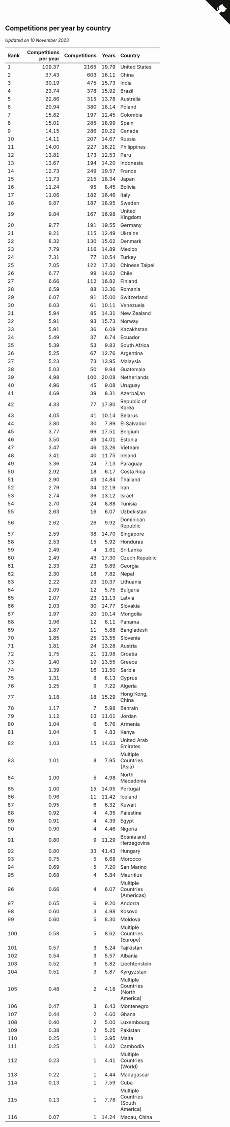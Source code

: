 ## Competitions per year by country

*Updated on 10 November 2023*

| Rank | Competitions per year | Competitions | Years | Country |
| :--- | ---: | ---: | ---: | :--- |
| 1 | 109.37 | 2165 | 19.79 | United States |
| 2 | 37.43 | 603 | 16.11 | China |
| 3 | 30.19 | 475 | 15.73 | India |
| 4 | 23.74 | 378 | 15.92 | Brazil |
| 5 | 22.86 | 315 | 13.78 | Australia |
| 6 | 20.94 | 380 | 18.14 | Poland |
| 7 | 15.82 | 197 | 12.45 | Colombia |
| 8 | 15.01 | 285 | 18.99 | Spain |
| 9 | 14.15 | 286 | 20.22 | Canada |
| 10 | 14.11 | 207 | 14.67 | Russia |
| 11 | 14.00 | 227 | 16.21 | Philippines |
| 12 | 13.81 | 173 | 12.53 | Peru |
| 13 | 13.67 | 194 | 14.20 | Indonesia |
| 14 | 12.73 | 249 | 19.57 | France |
| 15 | 11.73 | 215 | 18.34 | Japan |
| 16 | 11.24 | 95 | 8.45 | Bolivia |
| 17 | 11.06 | 182 | 16.46 | Italy |
| 18 | 9.87 | 187 | 18.95 | Sweden |
| 19 | 9.84 | 167 | 16.98 | United Kingdom |
| 20 | 9.77 | 191 | 19.55 | Germany |
| 21 | 9.21 | 115 | 12.49 | Ukraine |
| 22 | 8.32 | 130 | 15.62 | Denmark |
| 23 | 7.79 | 116 | 14.89 | Mexico |
| 24 | 7.31 | 77 | 10.54 | Turkey |
| 25 | 7.05 | 122 | 17.30 | Chinese Taipei |
| 26 | 6.77 | 99 | 14.62 | Chile |
| 27 | 6.66 | 112 | 16.82 | Finland |
| 28 | 6.59 | 88 | 13.36 | Romania |
| 29 | 6.07 | 91 | 15.00 | Switzerland |
| 30 | 6.03 | 61 | 10.11 | Venezuela |
| 31 | 5.94 | 85 | 14.31 | New Zealand |
| 32 | 5.91 | 93 | 15.73 | Norway |
| 33 | 5.91 | 36 | 6.09 | Kazakhstan |
| 34 | 5.49 | 37 | 6.74 | Ecuador |
| 35 | 5.39 | 53 | 9.83 | South Africa |
| 36 | 5.25 | 67 | 12.76 | Argentina |
| 37 | 5.23 | 73 | 13.95 | Malaysia |
| 38 | 5.03 | 50 | 9.94 | Guatemala |
| 39 | 4.98 | 100 | 20.08 | Netherlands |
| 40 | 4.96 | 45 | 9.08 | Uruguay |
| 41 | 4.69 | 39 | 8.31 | Azerbaijan |
| 42 | 4.33 | 77 | 17.80 | Republic of Korea |
| 43 | 4.05 | 41 | 10.14 | Belarus |
| 44 | 3.80 | 30 | 7.89 | El Salvador |
| 45 | 3.77 | 66 | 17.51 | Belgium |
| 46 | 3.50 | 49 | 14.01 | Estonia |
| 47 | 3.47 | 46 | 13.26 | Vietnam |
| 48 | 3.41 | 40 | 11.75 | Ireland |
| 49 | 3.36 | 24 | 7.13 | Paraguay |
| 50 | 2.92 | 18 | 6.17 | Costa Rica |
| 51 | 2.90 | 43 | 14.84 | Thailand |
| 52 | 2.79 | 34 | 12.19 | Iran |
| 53 | 2.74 | 36 | 13.12 | Israel |
| 54 | 2.70 | 24 | 8.88 | Tunisia |
| 55 | 2.63 | 16 | 6.07 | Uzbekistan |
| 56 | 2.62 | 26 | 9.92 | Dominican Republic |
| 57 | 2.59 | 38 | 14.70 | Singapore |
| 58 | 2.53 | 15 | 5.92 | Honduras |
| 59 | 2.49 | 4 | 1.61 | Sri Lanka |
| 60 | 2.49 | 43 | 17.30 | Czech Republic |
| 61 | 2.33 | 23 | 9.89 | Georgia |
| 62 | 2.30 | 18 | 7.82 | Nepal |
| 63 | 2.22 | 23 | 10.37 | Lithuania |
| 64 | 2.09 | 12 | 5.75 | Bulgaria |
| 65 | 2.07 | 23 | 11.13 | Latvia |
| 66 | 2.03 | 30 | 14.77 | Slovakia |
| 67 | 1.97 | 20 | 10.14 | Mongolia |
| 68 | 1.96 | 12 | 6.11 | Panama |
| 69 | 1.87 | 11 | 5.88 | Bangladesh |
| 70 | 1.85 | 25 | 13.55 | Slovenia |
| 71 | 1.81 | 24 | 13.28 | Austria |
| 72 | 1.75 | 21 | 11.98 | Croatia |
| 73 | 1.40 | 19 | 13.55 | Greece |
| 74 | 1.39 | 16 | 11.50 | Serbia |
| 75 | 1.31 | 8 | 6.13 | Cyprus |
| 76 | 1.25 | 9 | 7.22 | Algeria |
| 77 | 1.18 | 18 | 15.29 | Hong Kong, China |
| 78 | 1.17 | 7 | 5.98 | Bahrain |
| 79 | 1.12 | 13 | 11.61 | Jordan |
| 80 | 1.04 | 6 | 5.76 | Armenia |
| 81 | 1.04 | 5 | 4.83 | Kenya |
| 82 | 1.03 | 15 | 14.63 | United Arab Emirates |
| 83 | 1.01 | 8 | 7.95 | Multiple Countries (Asia) |
| 84 | 1.00 | 5 | 4.98 | North Macedonia |
| 85 | 1.00 | 15 | 14.95 | Portugal |
| 86 | 0.96 | 11 | 11.42 | Iceland |
| 87 | 0.95 | 6 | 6.32 | Kuwait |
| 88 | 0.92 | 4 | 4.35 | Palestine |
| 89 | 0.91 | 4 | 4.39 | Egypt |
| 90 | 0.90 | 4 | 4.46 | Nigeria |
| 91 | 0.80 | 9 | 11.29 | Bosnia and Herzegovina |
| 92 | 0.80 | 33 | 41.43 | Hungary |
| 93 | 0.75 | 5 | 6.68 | Morocco |
| 94 | 0.69 | 5 | 7.20 | San Marino |
| 95 | 0.68 | 4 | 5.84 | Mauritius |
| 96 | 0.66 | 4 | 6.07 | Multiple Countries (Americas) |
| 97 | 0.65 | 6 | 9.20 | Andorra |
| 98 | 0.60 | 3 | 4.98 | Kosovo |
| 99 | 0.60 | 5 | 8.30 | Moldova |
| 100 | 0.58 | 5 | 8.62 | Multiple Countries (Europe) |
| 101 | 0.57 | 3 | 5.24 | Tajikistan |
| 102 | 0.54 | 3 | 5.57 | Albania |
| 103 | 0.52 | 3 | 5.82 | Liechtenstein |
| 104 | 0.51 | 3 | 5.87 | Kyrgyzstan |
| 105 | 0.48 | 2 | 4.18 | Multiple Countries (North America) |
| 106 | 0.47 | 3 | 6.43 | Montenegro |
| 107 | 0.44 | 2 | 4.60 | Ghana |
| 108 | 0.40 | 2 | 5.00 | Luxembourg |
| 109 | 0.38 | 2 | 5.25 | Pakistan |
| 110 | 0.25 | 1 | 3.95 | Malta |
| 111 | 0.25 | 1 | 4.02 | Cambodia |
| 112 | 0.23 | 1 | 4.41 | Multiple Countries (World) |
| 113 | 0.22 | 1 | 4.44 | Madagascar |
| 114 | 0.13 | 1 | 7.59 | Cuba |
| 115 | 0.13 | 1 | 7.78 | Multiple Countries (South America) |
| 116 | 0.07 | 1 | 14.24 | Macau, China |


<a href="https://github.com/JustinTimeCuber/wca_statistics" class="github-corner" aria-label="View source on Github"><svg width="80" height="80" viewBox="0 0 250 250" style="fill:#151513; color:#fff; position: absolute; top: 0; border: 0; right: 0;" aria-hidden="true"><path d="M0,0 L115,115 L130,115 L142,142 L250,250 L250,0 Z"></path><path d="M128.3,109.0 C113.8,99.7 119.0,89.6 119.0,89.6 C122.0,82.7 120.5,78.6 120.5,78.6 C119.2,72.0 123.4,76.3 123.4,76.3 C127.3,80.9 125.5,87.3 125.5,87.3 C122.9,97.6 130.6,101.9 134.4,103.2" fill="currentColor" style="transform-origin: 130px 106px;" class="octo-arm"></path><path d="M115.0,115.0 C114.9,115.1 118.7,116.5 119.8,115.4 L133.7,101.6 C136.9,99.2 139.9,98.4 142.2,98.6 C133.8,88.0 127.5,74.4 143.8,58.0 C148.5,53.4 154.0,51.2 159.7,51.0 C160.3,49.4 163.2,43.6 171.4,40.1 C171.4,40.1 176.1,42.5 178.8,56.2 C183.1,58.6 187.2,61.8 190.9,65.4 C194.5,69.0 197.7,73.2 200.1,77.6 C213.8,80.2 216.3,84.9 216.3,84.9 C212.7,93.1 206.9,96.0 205.4,96.6 C205.1,102.4 203.0,107.8 198.3,112.5 C181.9,128.9 168.3,122.5 157.7,114.1 C157.9,116.9 156.7,120.9 152.7,124.9 L141.0,136.5 C139.8,137.7 141.6,141.9 141.8,141.8 Z" fill="currentColor" class="octo-body"></path></svg></a><style>.github-corner:hover .octo-arm{animation:octocat-wave 560ms ease-in-out}@keyframes octocat-wave{0%,100%{transform:rotate(0)}20%,60%{transform:rotate(-25deg)}40%,80%{transform:rotate(10deg)}}@media (max-width:500px){.github-corner:hover .octo-arm{animation:none}.github-corner .octo-arm{animation:octocat-wave 560ms ease-in-out}}</style>
